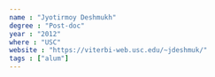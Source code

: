 ```yaml
---
name : "Jyotirmoy Deshmukh"
degree : "Post-doc"
year : "2012"
where : "USC"
website : "https://viterbi-web.usc.edu/~jdeshmuk/"
tags : ["alum"]
---
```

